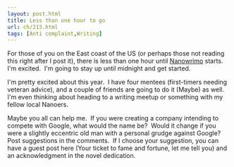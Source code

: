 ```yaml
---
layout: post.html
title: Less than one hour to go
url: ch/213.html
tags: [Anti complaint,Writing]
---
```

For those of you on the East coast of the US (or perhaps those not reading this right after I post it), there is less than one hour until [Nanowrimo](http://www.nanowrimo.org) starts.  I'm excited.  I'm going to stay up until midnight and get started.

I'm pretty excited about this year.  I have four mentees (first-timers needing veteran advice), and a couple of friends are going to do it (Maybe) as well.  I'm even thinking about heading to a writing meetup or something with my fellow local Nanoers.

Maybe you all can help me.  If you were creating a company intending to compete with Google, what would the name be?  Would it change if you were a slightly eccentric old man with a personal grudge against Google?  Post suggestions in the comments.  If I choose your suggestion, you can have a guest post here (Your ticket to fame and fortune, let me tell you) and an acknowledgment in the novel dedication.
